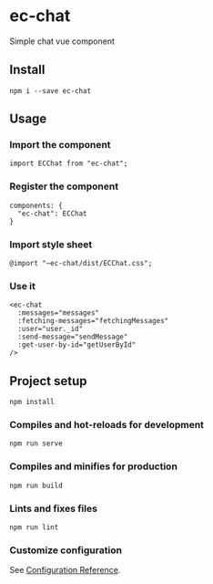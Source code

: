 # ec-chat
Simple chat vue component

## Install
```
npm i --save ec-chat
```

## Usage

### Import the component
```
import ECChat from "ec-chat";
```

### Register the component
```
components: {
  "ec-chat": ECChat
}
```

### Import style sheet
```
@import "~ec-chat/dist/ECChat.css";
```

### Use it
```
<ec-chat
  :messages="messages"
  :fetching-messages="fetchingMessages"
  :user="user._id"
  :send-message="sendMessage"
  :get-user-by-id="getUserById"
/>
```

## Project setup
```
npm install
```

### Compiles and hot-reloads for development
```
npm run serve
```

### Compiles and minifies for production
```
npm run build
```

### Lints and fixes files
```
npm run lint
```

### Customize configuration
See [Configuration Reference](https://cli.vuejs.org/config/).
